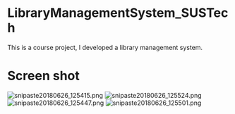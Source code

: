 # LibraryManagementSystem_SUSTech
This is a course project, I developed a library management system.

# Screen shot
![snipaste20180626_125415.png](https://i.loli.net/2018/06/26/5b31c770c2730.png)
![snipaste20180626_125524.png](https://i.loli.net/2018/06/26/5b31c770d4431.png)
![snipaste20180626_125447.png](https://i.loli.net/2018/06/26/5b31c770d866c.png)
![snipaste20180626_125501.png](https://i.loli.net/2018/06/26/5b31c770dacd2.png)
